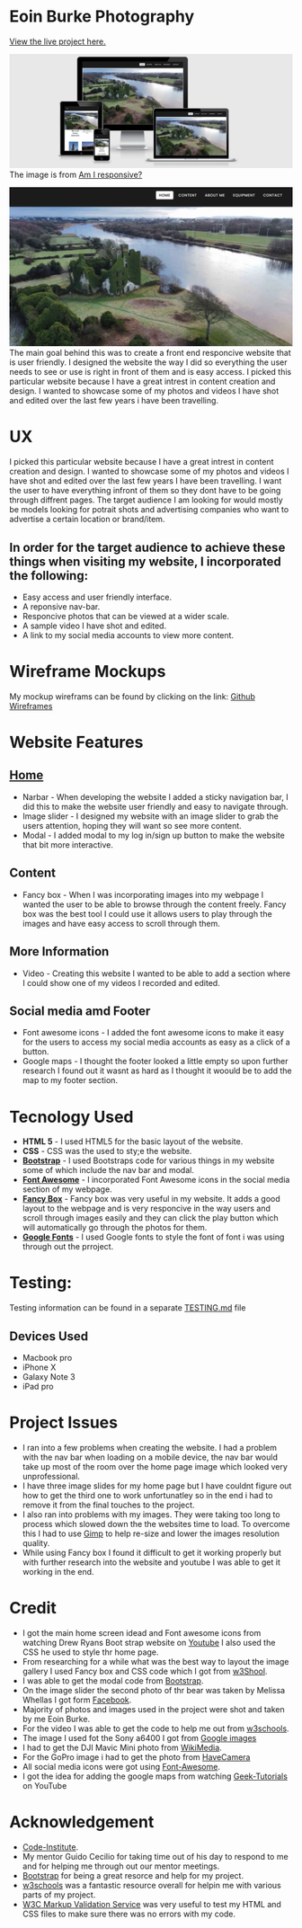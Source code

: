 # Eoin Burke Photography 

[View the live project here.](https://eoinburke.github.io/milestone-project/) 

![alt text](assets/images/responsive/responsive.jpg "Responsive Image")  
The image is from [Am I responsive?](http://ami.responsivedesign.is/)

<img src="assets/images/gallery/project2.jpg">
<light> The main goal behind this was to create a front end responcive website that is user friendly. I designed the website the way I did so everything the user needs to see or use is right in front of them and is easy access.
I picked this particular website because I have a great intrest in content creation and design. I wanted to showcase some of my photos and videos I have shot and edited over the last few years i have been travelling. </light>


# <strong>UX</strong>
I picked this particular website because I have a great intrest in content creation and design. I wanted to showcase some of my photos and videos I have shot and edited over the last few years I have been travelling. I want the user to have everything infront of them so they dont have to be going through diffrent pages. The target audience I am looking for would mostly be models looking for potrait shots and advertising companies who want to advertise a certain location or brand/item.

## <strong>In order for the target audience to achieve these things when visiting my website, I incorporated the following:</strong>
* Easy access and user friendly interface.
* A reponsive nav-bar.
* Responcive photos that can be viewed at a wider scale.
* A sample video I have shot and edited.
* A link to my social media accounts to view more content.

# <strong>Wireframe Mockups</strong>
My mockup wireframs can be found by clicking on the link:
[Github Wireframes](https://github.com/Eoinburke/milestone-project/blob/main/new-project-1.pdf)

# <strong>Website Features</strong>
## [Home](https://eoinburke.github.io/milestone-project/index.html) 
* Narbar - When developing the website I added a sticky navigation bar, I did this to make the website user friendly and easy to navigate through. 
* Image slider - I designed my website with an image slider to grab the users attention, hoping they will want so see more content.
* Modal -  I added modal to my log in/sign up button to make the website that bit more interactive.

## Content
* Fancy box - When I was incorporating images into my webpage I wanted the user to be able to browse through the content freely. Fancy box was the best tool I could use it allows users to play through the images and have easy access to scroll through them.

## More Information
* Video -  Creating this website I wanted to be able to add a section where I could show one of my videos I recorded and edited.

## Social media amd Footer 
* Font awesome icons - I added the font awesome icons to make it easy for the users to access my social media accounts as easy as a click of a button.
* Google maps - I thought the footer looked a little empty so upon further research I found out it wasnt as hard as I thought it woould be to add the map to my footer section.

# Tecnology Used 
* <strong>HTML 5</strong> - I used HTML5 for the basic layout of the website.
* <strong>CSS</strong> - CSS was the used to sty;e the website.
* <strong>[Bootstrap](https://getbootstrap.com/)</strong> - I used Bootstraps code for various things in my website some of which include the nav bar and modal.
* <strong>[Font Awesome](https://fontawesome.com/)</strong> - I incorporated Font Awesome icons in the social media section of my webpage.
* <strong>[Fancy Box](https://fancyapps.com/fancybox/3/)</strong> - Fancy box was very useful in my website. It adds a good layout to the webpage and is very responcive in the way users and scroll through images easily and they can click the play button which will automatically go through the photos for them.
* <strong>[Google Fonts](https://fonts.google.com/)</strong> - I used Google fonts to style the font of font i was using through out the prroject.

# Testing:
Testing information can be found in a separate [TESTING.md](https://github.com/Eoinburke/milestone-project/blob/main/TESTING.md) file
## Devices Used 
* Macbook pro
* iPhone X
* Galaxy Note 3 
* iPad pro

# Project Issues 
* I ran into a few problems when creating the website. I had a problem with the nav bar when loading on a mobile device, the nav bar would take up most of the room over the home page image which looked very unprofessional.
* I have three image slides for my home page but I have couldnt figure out how to get the third one to work unfortunatley so in the end i had to remove it from the final touches to the project.
* I also ran into problems with my images. They were taking too long to process which slowed down the the websites time to load. To overcome this I had to use [Gimp](https://www.gimp.org/) to help re-size and lower the images resolution quality.
* While using Fancy box I found it difficult to get it working properly but with further research into the website and youtube I was able to get it working in the end.

# Credit
* I got the main home screen idead and Font awesome icons from watching Drew Ryans Boot strap website on [Youtube](https://www.youtube.com/watch?v=9cKsq14Kfsw&t=1047s) I also used the CSS he used to style thr home page.
* From researching for a while what was the best way to layout the image gallery I used Fancy box and CSS code which I got from [w3Shool](https://www.w3schools.com/howto/tryit.asp?filename=tryhow_js_image_grid).
* I was able to get the modal code from [Bootstrap](https://getbootstrap.com/docs/4.0/components/modal/).
* On the image slider the second photo of thr bear was taken by Melissa Whellas I got form [Facebook](https://m.facebook.com/photographizemag/photos/a.411511801010/10158406321006011/?type=3&source=48).
* Majority of photos and images used in the project were shot and taken by me Eoin Burke.
* For the video I was able to get the code to help me out from [w3schools](https://www.w3schools.com/html/html5_video.asp).
* The image I used fot the Sony a6400 I got from [Google images](https://www.google.com/url?sa=i&url=https%3A%2F%2Fjosipovic.rs%2Fproizvod%2Feasycover-zastitna-maska-za-sony-a6000-a6300-a6400-crna%2F&psig=AOvVaw1Hr_rpScakx33MFd8u4yf5&ust=1614552941112000&source=images&cd=vfe&ved=0CAIQjRxqFwoTCICJ08aUi-8CFQAAAAAdAAAAABAP)
* I had to get the DJI Mavic Mini photo from [WikiMedia](https://commons.wikimedia.org/wiki/File:DJI_Mavic_Mini_displayed_-_1.jpg).
* For the GoPro image i had to get the photo from [HaveCamera](https://havecamerawilltravel.com/gopro/gopro-hero9-black-batteries/)
* All social media icons were got using [Font-Awesome](https://fontawesome.com/https://fontawesome.com/).
* I got the idea for adding the google maps from watching [Geek-Tutorials](https://www.youtube.com/watch?v=KIC0OK9nKXY) on YouTube

# Acknowledgement
* [Code-Institute](https://codeinstitute.net/all-access-coding-challenge/?utm_term=code%20institute%20dublin&utm_campaign=a%26c_BR_IRL_Code_Institute&utm_source=adwords&utm_medium=ppc&hsa_net=adwords&hsa_tgt=kwd-360431879738&hsa_ad=486298911336&hsa_acc=8983321581&hsa_grp=56427889338&hsa_mt=e&hsa_cam=1378516521&hsa_kw=code%20institute%20dublin&hsa_ver=3&hsa_src=g&gclid=EAIaIQobChMI-_Smu52L7wIVjrrtCh0aNwKbEAAYAyAAEgK5d_D_BwE&gclsrc=aw.ds).
* My mentor Guido Cecilio for taking time out of his day to respond to me and for helping me through out our mentor meetings.
* [Bootstrap](https://getbootstrap.com/) for being a great resorce and help for my project.
* [w3schools](https://www.w3schools.com/) was a fantastic resource overall for helpin me with various parts of my project.
* [W3C Markup Validation Service](https://validator.w3.org/) was very useful to test my HTML and CSS files to make sure there was no errors with my code.





